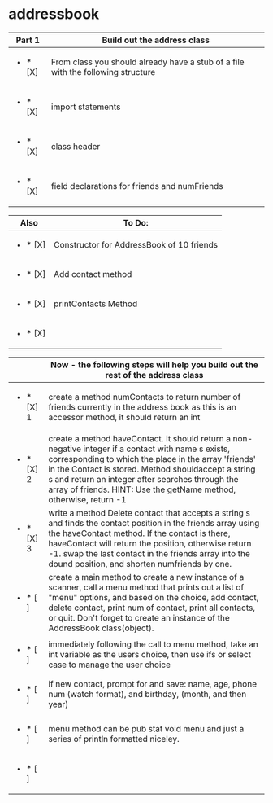 # addressbook

| Part 1 |   Build out the address class |
| --------  |  ---------------------------- |
| <ul><li>* [X] </li></ul> |  From class you should already have a stub of a file with the following structure |
| <ul><li>* [X] </li></ul> |   import statements |
| <ul><li>* [X] </li></ul> |  class header  |
| <ul><li>* [X] </li></ul> |  field declarations for friends and numFriends  |

| Also                     |   To Do: |
| --------  |  ---------------------------- |
| <ul><li>* [X] </li></ul> | Constructor for AddressBook of 10 friends |
| <ul><li>* [X] </li></ul> |   Add contact method |
| <ul><li>* [X] </li></ul> |  printContacts Method  |
| <ul><li>* [X] </li></ul> |    |

|                      |   Now - the following steps will help you build out the rest of the address class |
| ----  |  ---------------------------- |
| <ul><li>* [X] 1</li></ul> | create a method numContacts to return number of friends currently in the address book as this is an accessor method, it should return an int |
| <ul><li>* [X] 2</li></ul> |   create a method haveContact.  It should return a non-negative integer if a contact with name s exists, corresponding to which the place in the array 'friends' in the Contact is stored.  Method shouldaccept a string s and return an integer after searches through the array of friends. HINT:  Use the getName method, otherwise, return -1 |
| <ul><li>* [X] 3</li></ul> | write a method Delete contact that accepts a string s and finds the contact position in the friends array using the haveContact method.  If the contact is there, haveContact will return the position, otherwise return -1.  swap the last contact in the friends array into the dound position, and shorten numfriends by one.  |
| <ul><li>* [ ] </li></ul> |  create a main method to create a new instance of a scanner, call a menu method that prints out a list of "menu" options, and based on the choice, add contact, delete contact, print num of contact, print all contacts, or quit. Don't forget to create an instance of the AddressBook class(object). |
| <ul><li>* [ ] </li></ul> |  immediately following the call to menu method, take an int variable as the users choice, then use ifs or select case to manage the user choice  |
| <ul><li>* [ ] </li></ul> |  if new contact, prompt for and save: name, age, phone num (watch format), and birthday, (month, and then year)  |
| <ul><li>* [ ] </li></ul> |  menu method can be pub stat void menu and just a series of println formatted niceley.  |
| <ul><li>* [ ] </li></ul> |    |
